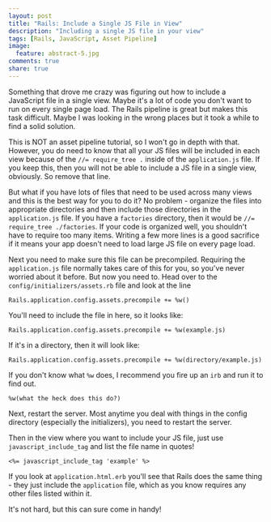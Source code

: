 ```yaml
---
layout: post
title: "Rails: Include a Single JS File in View"
description: "Including a single JS file in your view"
tags: [Rails, JavaScript, Asset Pipeline]
image:
  feature: abstract-5.jpg
comments: true
share: true
---
```


Something that drove me crazy was figuring out how to include a JavaScript file in a single view. Maybe it's a lot of code you don't want to run on every single  page load. The Rails pipeline is great but makes this task difficult. Maybe I was looking in the wrong places but it took a while to find a solid solution.

This is NOT an asset pipeline tutorial, so I won't go in depth with that. However, you do need to know that all your JS files will be included in each view because of the `//= require_tree .` inside of the `application.js` file. If you keep this, then you will not be able to include a JS file in a single view, obviously. So remove that line.

But what if you have lots of files that need to be used across many views and this is the best way for you to do it? No problem - organize the files into appropriate directories and then include those directories in the `application.js` file. If you have a `factories` directory, then it would be `//= require_tree ./factories`. If your code is organized well, you shouldn't have to require too many items. Writing a few more lines is a good sacrifice if it means your app doesn't need to load large JS file on every page load.

Next you need to make sure this file can be precompiled. Requiring the `application.js` file normally takes care of this for you, so you've never worried about it before. But now you need to. Head over to the `config/initializers/assets.rb` file and look at the line

	Rails.application.config.assets.precompile += %w()
	
You'll need to include the file in here, so it looks like:

	Rails.application.config.assets.precompile += %w(example.js)
	
If it's in a directory, then it will look like:

	Rails.application.config.assets.precompile += %w(directory/example.js)
	
If you don't know what `%w` does, I recommend you fire up an `irb` and run it to find out. 

	%w(what the heck does this do?)
	
Next, restart the server. Most anytime you deal with things in the config directory (especially the initializers), you need to restart the server.

Then in the view where you want to include your JS file, just use `javascript_include_tag` and list the file name in quotes!

	<%= javascript_include_tag 'example' %>
	
If you look at `application.html.erb` you'll see that Rails does the same thing - they just include the `application` file, which as you know requires any other files listed within it. 

It's not hard, but this can sure come in handy!